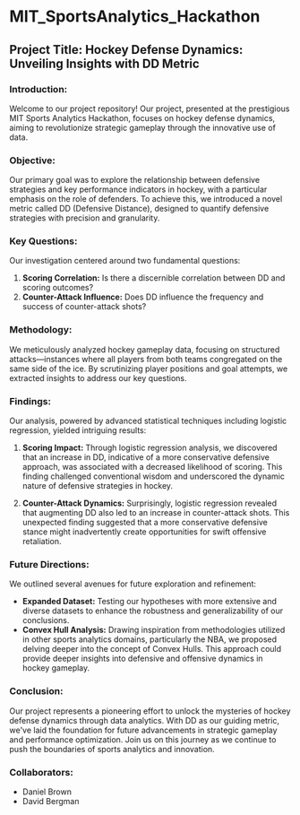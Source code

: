 # MIT_SportsAnalytics_Hackathon

## Project Title: Hockey Defense Dynamics: Unveiling Insights with DD Metric

### Introduction:
Welcome to our project repository! Our project, presented at the prestigious MIT Sports Analytics Hackathon, focuses on hockey defense dynamics, aiming to revolutionize strategic gameplay through the innovative use of data.

### Objective:
Our primary goal was to explore the relationship between defensive strategies and key performance indicators in hockey, with a particular emphasis on the role of defenders. To achieve this, we introduced a novel metric called DD (Defensive Distance), designed to quantify defensive strategies with precision and granularity.

### Key Questions:
Our investigation centered around two fundamental questions:

1. **Scoring Correlation:** Is there a discernible correlation between DD and scoring outcomes?
2. **Counter-Attack Influence:** Does DD influence the frequency and success of counter-attack shots?

### Methodology:
We meticulously analyzed hockey gameplay data, focusing on structured attacks—instances where all players from both teams congregated on the same side of the ice. By scrutinizing player positions and goal attempts, we extracted insights to address our key questions.

### Findings:
Our analysis, powered by advanced statistical techniques including logistic regression, yielded intriguing results:

1. **Scoring Impact:** Through logistic regression analysis, we discovered that an increase in DD, indicative of a more conservative defensive approach, was associated with a decreased likelihood of scoring. This finding challenged conventional wisdom and underscored the dynamic nature of defensive strategies in hockey.

2. **Counter-Attack Dynamics:** Surprisingly, logistic regression revealed that augmenting DD also led to an increase in counter-attack shots. This unexpected finding suggested that a more conservative defensive stance might inadvertently create opportunities for swift offensive retaliation.

### Future Directions:
We outlined several avenues for future exploration and refinement:

- **Expanded Dataset:** Testing our hypotheses with more extensive and diverse datasets to enhance the robustness and generalizability of our conclusions.
- **Convex Hull Analysis:** Drawing inspiration from methodologies utilized in other sports analytics domains, particularly the NBA, we proposed delving deeper into the concept of Convex Hulls. This approach could provide deeper insights into defensive and offensive dynamics in hockey gameplay.

### Conclusion:
Our project represents a pioneering effort to unlock the mysteries of hockey defense dynamics through data analytics. With DD as our guiding metric, we've laid the foundation for future advancements in strategic gameplay and performance optimization. Join us on this journey as we continue to push the boundaries of sports analytics and innovation. 

### Collaborators:
- Daniel Brown
- David Bergman
